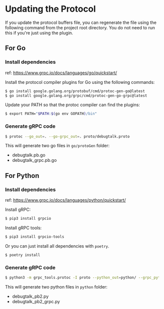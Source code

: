 # Updating the Protocol

If you update the protocol buffers file, you can regenerate the file using the following command from the project root directory. You do not need to run this if you're just using the plugin.

## For Go

### Install dependencies

ref: https://www.grpc.io/docs/languages/go/quickstart/

Install the protocol compiler plugins for Go using the following commands:

```bash
$ go install google.golang.org/protobuf/cmd/protoc-gen-go@latest
$ go install google.golang.org/grpc/cmd/protoc-gen-go-grpc@latest
```

Update your PATH so that the protoc compiler can find the plugins:

```bash
$ export PATH="$PATH:$(go env GOPATH)/bin"
```

### Generate gRPC code

```bash
$ protoc --go_out=. --go-grpc_out=. proto/debugtalk.proto
```

This will generate two go files in `go/protoGen` folder:

- debugtalk.pb.go
- debugtalk_grpc.pb.go

## For Python

### Install dependencies

ref: https://www.grpc.io/docs/languages/python/quickstart/

Install gRPC:

```bash
$ pip3 install grpcio
```

Install gRPC tools:

```bash
$ pip3 install grpcio-tools
```

Or you can just install all dependencies with `poetry`.

```bash
$ poetry install
```

### Generate gRPC code

```bash
$ python3 -m grpc_tools.protoc -I proto --python_out=python/ --grpc_python_out=python/ proto/debugtalk.proto
```

This will generate two python files in `python` folder:

- debugtalk_pb2.py
- debugtalk_pb2_grpc.py
